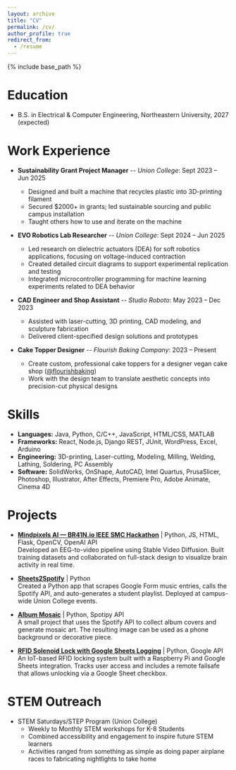 ```yaml
---
layout: archive
title: "CV"
permalink: /cv/
author_profile: true
redirect_from:
  - /resume
---
```


{% include base_path %}

Education
======
* B.S. in Electrical & Computer Engineering, Northeastern University, 2027 (expected)

Work Experience
======
* **Sustainability Grant Project Manager** -- *Union College*: Sept 2023 – Jun 2025  
  * Designed and built a machine that recycles plastic into 3D-printing filament  
  * Secured $2000+ in grants; led sustainable sourcing and public campus installation  
  * Taught others how to use and iterate on the machine

* **EVO Robotics Lab Researcher** -- *Union College*: Sept 2024 – Jun 2025  
  * Led research on dielectric actuators (DEA) for soft robotics applications, focusing on voltage-induced contraction  
  * Created detailed circuit diagrams to support experimental replication and testing  
  * Integrated microcontroller programming for machine learning experiments related to DEA behavior

* **CAD Engineer and Shop Assistant** -- *Studio Roboto*: May 2023 – Dec 2023    
  * Assisted with laser-cutting, 3D printing, CAD modeling, and sculpture fabrication  
  * Delivered client-specified design solutions and prototypes
 
* **Cake Topper Designer** -- *Flourish Baking Company*: 2023 – Present  
  * Create custom, professional cake toppers for a designer vegan cake shop ([@flourishbaking](https://www.instagram.com/flourishbaking/))  
  * Work with the design team to translate aesthetic concepts into precision-cut physical designs

Skills
======
* **Languages:** Java, Python, C/C++, JavaScript, HTML/CSS, MATLAB
* **Frameworks:** React, Node.js, Django REST, JUnit, WordPress, Excel, Arduino
* **Engineering:** 3D-printing, Laser-cutting, Modeling, Milling, Welding, Lathing, Soldering, PC Assembly
* **Software:** SolidWorks, OnShape, AutoCAD, Intel Quartus, PrusaSlicer, Photoshop, Illustrator, After Effects, Premiere Pro, Adobe Animate, Cinema 4D

Projects
======

* [**Mindpixels AI — BR41N.io IEEE SMC Hackathon**](https://github.com/Union-Neurotech/mindpixels) | Python, JS, HTML, Flask, OpenCV, OpenAI API  
  Developed an EEG-to-video pipeline using Stable Video Diffusion. Built training datasets and collaborated on full-stack design to visualize brain activity in real time.
  
* [**Sheets2Spotify**](https://github.com/4damo5/Sheets2Spotify) | Python  
  Created a Python app that scrapes Google Form music entries, calls the Spotify API, and auto-generates a student playlist. Deployed at campus-wide Union College events.

* [**Album Mosaic**](https://github.com/4damo5/Album-Mosaic) | Python, Spotipy API  
  A small project that uses the Spotify API to collect album covers and generate mosaic art. The resulting image can be used as a phone background or decorative piece.

* [**RFID Solenoid Lock with Google Sheets Logging**](https://github.com/4damo5/RFID-Solenoid-Lock) | Python, Google API  
  An IoT-based RFID locking system built with a Raspberry Pi and Google Sheets integration. Tracks user access and includes a remote failsafe that allows unlocking via a Google Sheet checkbox.

STEM Outreach
======
* STEM Saturdays/STEP Program (Union College)
  * Weekly to Monthly STEM workshops for K-8 Students  
  * Combined accessibility and engagement to inspire future STEM learners  
  * Activities ranged from something as simple as doing paper airplane races to fabricating nightlights to take home  
